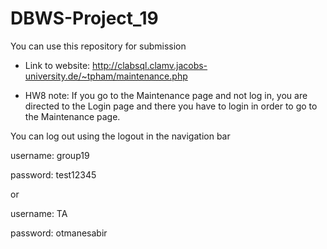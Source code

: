 # DBWS-Project_19
You can use this repository for submission
- Link to website: http://clabsql.clamv.jacobs-university.de/~tpham/maintenance.php

- HW8 note: 
If you go to the Maintenance page and not log in, you are directed to the Login page and there you have to login in order to go to the Maintenance page.

You can log out using the logout in the navigation bar


username: group19

password: test12345

or

username: TA

password: otmanesabir
